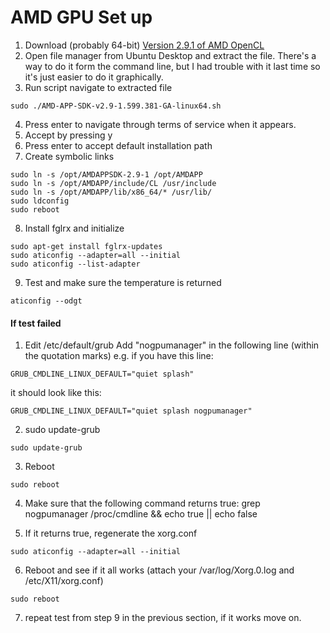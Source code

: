 # AMD GPU Set up

1. Download (probably 64-bit) [Version 2.9.1 of AMD OpenCL](http://developer.amd.com/tools-and-sdks/opencl-zone/amd-accelerated-parallel-processing-app-sdk/)
2. Open file manager from Ubuntu Desktop and extract the file. There's a  way
to do it form the command line, but I had trouble with it last time so it's
just easier to do it graphically.
3. Run script navigate to extracted file
```
sudo ./AMD-APP-SDK-v2.9-1.599.381-GA-linux64.sh
```
4. Press enter to navigate through terms of service when it appears.
5. Accept by pressing y
6. Press enter to accept default installation path
7. Create symbolic links
```
sudo ln -s /opt/AMDAPPSDK-2.9-1 /opt/AMDAPP
sudo ln -s /opt/AMDAPP/include/CL /usr/include
sudo ln -s /opt/AMDAPP/lib/x86_64/* /usr/lib/
sudo ldconfig
sudo reboot
```
8. Install fglrx and initialize
```
sudo apt-get install fglrx-updates
sudo aticonfig --adapter=all --initial
sudo aticonfig --list-adapter
```
9. Test and make sure the temperature is returned
```
aticonfig --odgt
```
#### If test failed
1. Edit /etc/default/grub
Add "nogpumanager" in the following line (within the quotation marks)
e.g. if you have this line:
```
GRUB_CMDLINE_LINUX_DEFAULT="quiet splash"
```
it should look like this:
```
GRUB_CMDLINE_LINUX_DEFAULT="quiet splash nogpumanager"
```

2. sudo update-grub
```
sudo update-grub
```

3. Reboot
```
sudo reboot
```

4. Make sure that the following command returns true:
grep nogpumanager /proc/cmdline && echo true || echo false

5. If it returns true, regenerate the xorg.conf
```
sudo aticonfig --adapter=all --initial
```

6. Reboot and see if it all works (attach your /var/log/Xorg.0.log and /etc/X11/xorg.conf)
```
sudo reboot
```
7. repeat test from step 9 in the previous section, if it works move on.
